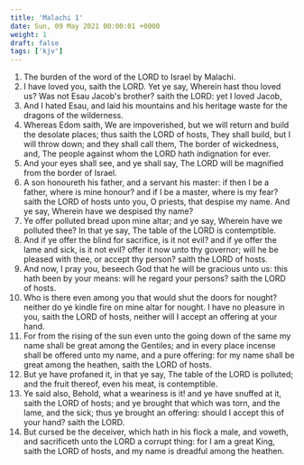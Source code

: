 ```yaml
---
title: 'Malachi 1'
date: Sun, 09 May 2021 00:00:01 +0000
weight: 1
draft: false
tags: ['kjv'] 
---
```


1. The burden of the word of the LORD to Israel by Malachi.
2. I have loved you, saith the LORD. Yet ye say, Wherein hast thou loved us? Was not Esau Jacob's brother? saith the LORD: yet I loved Jacob,
3. And I hated Esau, and laid his mountains and his heritage waste for the dragons of the wilderness.
4. Whereas Edom saith, We are impoverished, but we will return and build the desolate places; thus saith the LORD of hosts, They shall build, but I will throw down; and they shall call them, The border of wickedness, and, The people against whom the LORD hath indignation for ever.
5. And your eyes shall see, and ye shall say, The LORD will be magnified from the border of Israel.
6. A son honoureth his father, and a servant his master: if then I be a father, where is mine honour? and if I be a master, where is my fear? saith the LORD of hosts unto you, O priests, that despise my name. And ye say, Wherein have we despised thy name?
7. Ye offer polluted bread upon mine altar; and ye say, Wherein have we polluted thee? In that ye say, The table of the LORD is contemptible.
8. And if ye offer the blind for sacrifice, is it not evil? and if ye offer the lame and sick, is it not evil? offer it now unto thy governor; will he be pleased with thee, or accept thy person? saith the LORD of hosts.
9. And now, I pray you, beseech God that he will be gracious unto us: this hath been by your means: will he regard your persons? saith the LORD of hosts.
10. Who is there even among you that would shut the doors for nought? neither do ye kindle fire on mine altar for nought. I have no pleasure in you, saith the LORD of hosts, neither will I accept an offering at your hand.
11. For from the rising of the sun even unto the going down of the same my name shall be great among the Gentiles; and in every place incense shall be offered unto my name, and a pure offering: for my name shall be great among the heathen, saith the LORD of hosts.
12. But ye have profaned it, in that ye say, The table of the LORD is polluted; and the fruit thereof, even his meat, is contemptible.
13. Ye said also, Behold, what a weariness is it! and ye have snuffed at it, saith the LORD of hosts; and ye brought that which was torn, and the lame, and the sick; thus ye brought an offering: should I accept this of your hand? saith the LORD.
14. But cursed be the deceiver, which hath in his flock a male, and voweth, and sacrificeth unto the LORD a corrupt thing: for I am a great King, saith the LORD of hosts, and my name is dreadful among the heathen.
